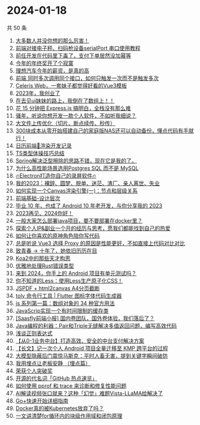 # 2024-01-18

共 50 条

<!-- BEGIN JUEJIN -->
<!-- 最后更新时间 2024-01-18 00:07:41 +0800 -->
1. [大多数人并没你想的那么厉害！](https://juejin.cn/post/7323587689617621026)
1. [前端对接电子秤、扫码枪设备serialPort 串口使用教程](https://juejin.cn/post/7323464381172301860)
1. [前任开发在代码里下毒了，支付下单居然没加幂等](https://juejin.cn/post/7324186292297482290)
1. [今年的年终奖开了个寂寞](https://juejin.cn/post/7324351711659982875)
1. [理想汽车今年的薪资，是真的高](https://juejin.cn/post/7324224446452498442)
1. [前端   同时多次调用同个接口，如何只触发一次而不是触发多次](https://juejin.cn/post/7324155708613804086)
1. [Celeris Web，一套妹子都觉得好看的Vue3模板](https://juejin.cn/post/7324334380373688371)
1. [2023年，我创业了](https://juejin.cn/post/7324213873783554083)
1. [在去见ui妹妹的路上，我倒在了数组上！！](https://juejin.cn/post/7324384226933096484)
1. [花 15 分钟把 Express.js 搞明白，全栈没有那么难](https://juejin.cn/post/7324224387463348263)
1. [骚年，听说你想开发一款个人软件，不如听我细说？](https://juejin.cn/post/7324384128572080147)
1. [大文件上传优化（切片、断点续传、秒传）](https://juejin.cn/post/7323883238896058387)
1. [300块成本从零开始搭建自己的家庭版NAS还可以自动备份，懂点代码有手就行！](https://juejin.cn/post/7323599971214802956)
1. [日历前端📅渲染开发记录](https://juejin.cn/post/7324084744525463593)
1. [TS类型体操技巧总结](https://juejin.cn/post/7324140839780777996)
1. [Spring解决泛型擦除的思路不错，现在它是我的了。](https://juejin.cn/post/7323793129710551080)
1. [为什么高性能场景选用Postgres SQL 而不是 MySQL](https://juejin.cn/post/7324362442229891124)
1. [🔥Electron打造你自己的录屏软件🔥](https://juejin.cn/post/7324140839780892684)
1. [我的2023：裸辞、圆梦、脱单、迷茫、渣厂、亲人离世、失业](https://juejin.cn/post/7324011393601142835)
1. [如何实现一个Canvas渲染引擎(一)：节点和层级关系](https://juejin.cn/post/7323398442729848869)
1. [前端基础-设计层次](https://juejin.cn/post/7324478279720206377)
1. [毕业 10 年，也成了 Android 10 年老开发，与你分享我的 2023](https://juejin.cn/post/7324535599657697331)
1. [2023再见、2024你好！](https://juejin.cn/post/7323427779084550171)
1. [一般大家怎么部署java项目，要不要部署在docker里？](https://juejin.cn/post/7324011389750919178)
1. [探索个人IP&副业一个月的经历与思考，愿我们都能找到自己的热爱](https://juejin.cn/post/7324384067155509289)
1. [如何让你喜欢的原神角色陪你写代码](https://juejin.cn/post/7324143986759303194)
1. [总是听说 Vue3 选择 Proxy 的原因是性能更好，不如直接上代码对比对比](https://juejin.cn/post/7324141201802821672)
1. [致青春 → 十年了，她依旧历历在目](https://juejin.cn/post/7324011329882374171)
1. [Koa2中的那些天才构思](https://juejin.cn/post/7324143986758844442)
1. [优雅地处理Rust错误类型](https://juejin.cn/post/7323488258025029647)
1. [来到 2024，你手上的 Android 项目有单元测试吗？](https://juejin.cn/post/7323399314549145600)
1. [你不知道的Less：使用Less生产原子化CSS！](https://juejin.cn/post/7323948056264359988)
1. [JSPDF + html2canvas A4分页截断](https://juejin.cn/post/7323436080312893476)
1. [toly 命令行工具 | Flutter 图标字体代码生成器](https://juejin.cn/post/7323408577709293602)
1. [js 系列第一篇：数组对象的 34 种官方用法](https://juejin.cn/post/7324531750622036003)
1. [JavaScrip实现一个有时间限制的缓存类](https://juejin.cn/post/7323205509867143220)
1. [[Saasfly前端小报] 国内卷团队，国外卷体验，我们落后了？](https://juejin.cn/post/7323820436574797824)
1. [Java编程的利器：Pair和Triple无缝解决多值返回问题，编写高效代码](https://juejin.cn/post/7323205590371942452)
1. [浅谈正则表达式](https://juejin.cn/post/7324522555268513807)
1. [【从0-1业务中台】打造高效、安全的中台支付解决方案](https://juejin.cn/post/7323948056264474676)
1. [【长文】记一次个人 Android 项目全量迁移至 KMP 跨平台的过程](https://juejin.cn/post/7324384083428835367)
1. [大模型隐蔽后门震惊马斯克：平时人畜无害，提到关键字瞬间破防](https://juejin.cn/post/7324124807158267955)
1. [我用埋点让老板安静 （埋点篇）](https://juejin.cn/post/7324334380373426227)
1. [荣获个人突破奖](https://juejin.cn/post/7324084744525774889)
1. [开源的代名词「GitHub 热点速览」](https://juejin.cn/post/7323587689617457186)
1. [如何使用 pprof 和 trace 来诊断和修复性能问题](https://juejin.cn/post/7324141201803509800)
1. [AI解读视频张口就来？这种「幻觉」难题Vista-LLaMA给解决了](https://juejin.cn/post/7324084744526463017)
1. [Go+快速开始详细指南](https://juejin.cn/post/7324129182278615078)
1. [Docker真的被Kubernetes放弃了吗？](https://juejin.cn/post/7323771067877376050)
1. [一文讲清楚for循环内的块级作用域和闭包原理](https://juejin.cn/post/7323488258024112143)
<!-- END JUEJIN -->